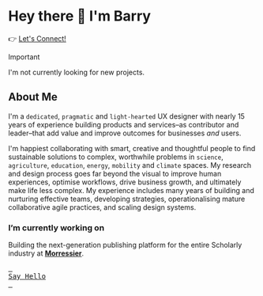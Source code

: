 # Hey there 👋 I'm Barry

👉 [Let's Connect!](https://links.renderg.host/)

> [!IMPORTANT]  
> I'm not currently looking for new projects.

## About Me

I'm a `dedicated`, `pragmatic` and `light-hearted` UX designer with nearly 15 years of experience building products and services–as contributor and leader–that add value and improve outcomes for businesses *and* users.

I'm happiest collaborating with smart, creative and thoughtful people to find sustainable solutions to complex, worthwhile problems in `science`, `agriculture`, `education`, `energy`, `mobility` and `climate` spaces. My research and design process goes far beyond the visual to improve human experiences, optimise workflows, drive business growth, and ultimately make life less complex. My experience includes many years of building and nurturing effective teams, developing strategies, operationalising mature collaborative agile practices, and scaling design systems.

### I’m currently working on

Building the next-generation publishing platform for the entire Scholarly industry at **[Morressier](https://www.morressier.com/)**.

[<kbd> <br> Say Hello <br> </kbd>](https://links.renderg.host/)
